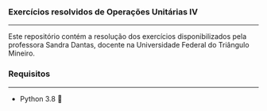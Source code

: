 ### Exercícios resolvidos de Operações Unitárias IV

------

Este repositório contém a resolução dos exercícios disponibilizados pela professora Sandra Dantas, docente na Universidade Federal do Triângulo Mineiro.

### Requisitos

------

- Python 3.8 :snake: